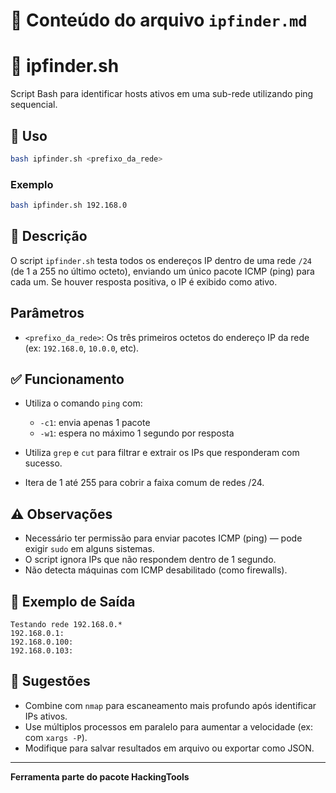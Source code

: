 # 📄 **Conteúdo do arquivo `ipfinder.md`**

# 📁 ipfinder.sh

Script Bash para identificar hosts ativos em uma sub-rede utilizando ping sequencial.

## 🔧 Uso

```bash
bash ipfinder.sh <prefixo_da_rede>
```

### Exemplo

```bash
bash ipfinder.sh 192.168.0
```

## 📌 Descrição

O script `ipfinder.sh` testa todos os endereços IP dentro de uma rede `/24` (de 1 a 255 no último octeto), enviando um único pacote ICMP (ping) para cada um.
Se houver resposta positiva, o IP é exibido como ativo.

## Parâmetros

* `<prefixo_da_rede>`: Os três primeiros octetos do endereço IP da rede (ex: `192.168.0`, `10.0.0`, etc).

## ✅ Funcionamento

* Utiliza o comando `ping` com:

  * `-c1`: envia apenas 1 pacote
  * `-w1`: espera no máximo 1 segundo por resposta
* Utiliza `grep` e `cut` para filtrar e extrair os IPs que responderam com sucesso.
* Itera de 1 até 255 para cobrir a faixa comum de redes /24.

## ⚠️ Observações

* Necessário ter permissão para enviar pacotes ICMP (ping) — pode exigir `sudo` em alguns sistemas.
* O script ignora IPs que não respondem dentro de 1 segundo.
* Não detecta máquinas com ICMP desabilitado (como firewalls).

## 🔎 Exemplo de Saída

```plaintext
Testando rede 192.168.0.*
192.168.0.1:
192.168.0.100:
192.168.0.103:
```

## 🧠 Sugestões

* Combine com `nmap` para escaneamento mais profundo após identificar IPs ativos.
* Use múltiplos processos em paralelo para aumentar a velocidade (ex: com `xargs -P`).
* Modifique para salvar resultados em arquivo ou exportar como JSON.

---

**Ferramenta parte do pacote HackingTools**
